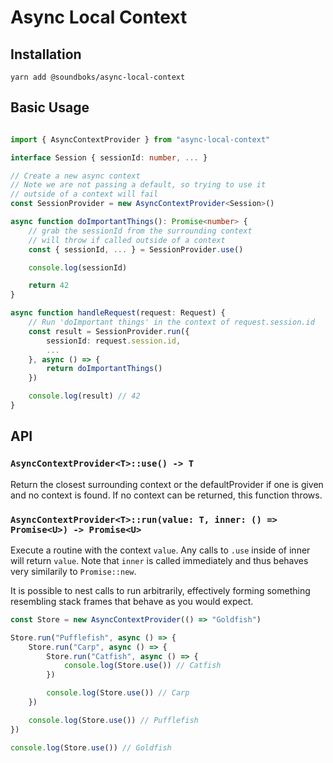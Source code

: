 
# Async Local Context

## Installation

`yarn add @soundboks/async-local-context`

## Basic Usage

```ts

import { AsyncContextProvider } from "async-local-context"

interface Session { sessionId: number, ... }

// Create a new async context
// Note we are not passing a default, so trying to use it 
// outside of a context will fail
const SessionProvider = new AsyncContextProvider<Session>()

async function doImportantThings(): Promise<number> {
    // grab the sessionId from the surrounding context
    // will throw if called outside of a context
    const { sessionId, ... } = SessionProvider.use()

    console.log(sessionId)

    return 42
}

async function handleRequest(request: Request) {
    // Run 'doImportant things' in the context of request.session.id
    const result = SessionProvider.run({
        sessionId: request.session.id,
        ...
    }, async () => {
        return doImportantThings()
    })

    console.log(result) // 42
}
```

## API

### `AsyncContextProvider<T>::use() -> T`

Return the closest surrounding context or the defaultProvider if one is given and no context is found. If no context can be returned, this function throws.


### `AsyncContextProvider<T>::run(value: T, inner: () => Promise<U>) -> Promise<U>`

Execute a routine with the context `value`. Any calls to `.use` inside of inner will return `value`. Note that `inner` is called immediately and thus behaves very similarily to `Promise::new`.  
  
It is possible to nest calls to run arbitrarily, effectively forming something resembling stack frames that behave as you would expect.


```ts
const Store = new AsyncContextProvider(() => "Goldfish")

Store.run("Pufflefish", async () => {
    Store.run("Carp", async () => {
        Store.run("Catfish", async () => {
            console.log(Store.use()) // Catfish
        })

        console.log(Store.use()) // Carp
    })

    console.log(Store.use()) // Pufflefish
})

console.log(Store.use()) // Goldfish
```
